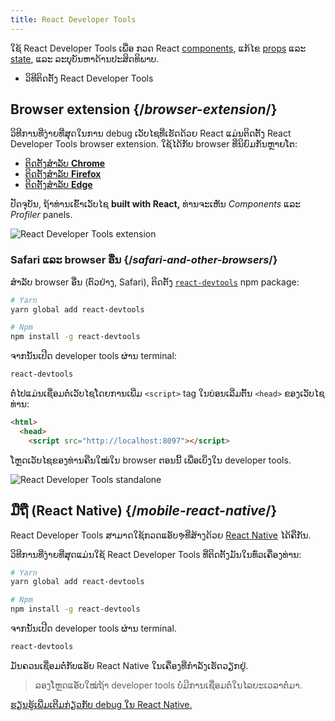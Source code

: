 ```yaml
---
title: React Developer Tools
---
```


<Intro>

ໃຊ້ React Developer Tools ເພື່ອ ກວດ React [components](/learn/your-first-component), ແກ້ໄຂ [props](/learn/passing-props-to-a-component) ແລະ [state](/learn/state-a-components-memory), ແລະ ລະບຸບັນຫາດ້ານປະສິດທິພາບ.


</Intro>

<YouWillLearn>

* ວິທີຕິດຕັ້ງ React Developer Tools

</YouWillLearn>

## Browser extension {/*browser-extension*/}

ວິທີການທີ່ງ່າຍທີ່ສຸດໃນການ debug ເວັບໄຊທີ່ເຮັດດ້ວຍ React ແມ່ນຕິດຕັ້ງ React Developer Tools browser extension. ໃຊ້ໄດ້ກັບ browser ທີ່ນິຍົມກັນຫຼາຍໂຕ:

* [ຕິດຕັ້ງສຳລັບ **Chrome**](https://chrome.google.com/webstore/detail/react-developer-tools/fmkadmapgofadopljbjfkapdkoienihi?hl=en)
* [ຕິດຕັ້ງສຳລັບ **Firefox**](https://addons.mozilla.org/en-US/firefox/addon/react-devtools/)
* [ຕິດຕັ້ງສຳລັບ **Edge**](https://microsoftedge.microsoft.com/addons/detail/react-developer-tools/gpphkfbcpidddadnkolkpfckpihlkkil)

ປັດຈຸບັນ, ຖ້າທ່ານເຂົ້າເວັບໄຊ **built with React,** ທ່ານຈະເຫັນ _Components_ ແລະ _Profiler_ panels.

![React Developer Tools extension](/images/docs/react-devtools-extension.png)

### Safari ແລະ browser ອື່ນ {/*safari-and-other-browsers*/}
ສຳລັບ browser ອື່ນ (ຕົວຢ່າງ, Safari), ຕິດຕັ້ງ [`react-devtools`](https://www.npmjs.com/package/react-devtools) npm package:
```bash
# Yarn
yarn global add react-devtools

# Npm
npm install -g react-devtools
```

ຈາກນັ້ນເປີດ developer tools ຜ່ານ terminal:
```bash
react-devtools
```

ຕໍ່ໄປແມ່ນເຊື່ອມຕໍ່ເວັບໄຊໂດຍການເພີ່ມ `<script>` tag ໃນບ່ອນເລີ່ມຕົ້ນ `<head>` ຂອງເວັບໄຊທ່ານ:
```html {3}
<html>
  <head>
    <script src="http://localhost:8097"></script>
```

ໂຫຼດເວັບໄຊຂອງທ່ານຄືນໃໝ່ໃນ browser ຕອນນີ້ ເພື່ອເບິ່ງໃນ developer tools.

![React Developer Tools standalone](/images/docs/react-devtools-standalone.png)

## ມືຖື (React Native) {/*mobile-react-native*/}
React Developer Tools ສາມາດໃຊ້ກວດແອັບຯທີ່ສ້າງດ້ວຍ [React Native](https://reactnative.dev/) ໄດ້ຄືກັນ.

ວິທີການທີ່ງ່າຍທີ່ສຸດແມ່ນໃຊ້ React Developer Tools ທີ່ຕິດຕັ້ງມັນໃນທົ່ວເຄື່ອງທ່ານ:
```bash
# Yarn
yarn global add react-devtools

# Npm
npm install -g react-devtools
```

ຈາກນັ້ນເປີດ developer tools ຜ່ານ terminal.
```bash
react-devtools
```

ມັນຄວນເຊື່ອມຕໍ່ກັບແອັບ React Native ໃນເຄື່ອງທີ່ກຳລັງເຮັດວຽກຢູ່.

> ລອງໂຫຼດແອັບໃໝ່ຖ້າ developer tools ບໍ່ມີການເຊື່ອມຕໍ່ໃນໄລຍະເວລາຕໍ່ມາ. 

[ຮຽນຮູ້ເພີ່ມເຕີມກ່ຽວກັບ debug ໃນ React Native.](https://reactnative.dev/docs/debugging)

